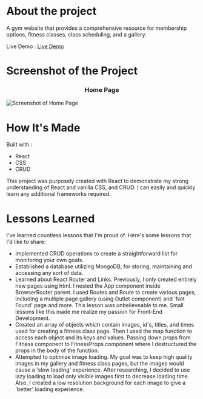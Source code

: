 # About the project

A gym website that provides a comprehensive resource for membership options, fitness classes, class scheduling, and a gallery.

Live Demo : [Live Demo](https://car-rent-all.vercel.app/)

# Screenshot of the Project 

<h3 align="center">Home Page</h3>

![Screenshot of Home Page](https://github.com/richardvu93/gym-fear/blob/main/src/images/screenshot-gym.png)


# How It's Made
Built with : 
* React
* CSS
* CRUD

This project was purposely created with React to demonstrate my strong understanding of React and vanilla CSS, and CRUD. I can easily and quickly learn any additional frameworks required.

# Lessons Learned
I've learned countless lessons that I'm proud of. Here's some lessons that I'd like to share: 

* Implemented CRUD operations to create a straightforward list for monitoring your own goals.
* Established a database utilizing MongoDB, for storing, maintaining and accessing any sort of data.
* Learned about React Router and Links. Previously, I only created entirely new pages using html. I nested the App component inside BrowserRouter parent. I used Routes and Route to create various pages, including a multiple page gallery (using Outlet component) and 'Not Found' page and more. This lesson was unbelieveable to me. Small lessons like this made me realize my passion for Front-End Development. 
* Created an array of objects which contain images, id's, titles, and times used for creating a fitness class page. Then I used the map function to access each object and its keys and values. Passing down props from Fitness component to FitnessProps component where I destructured the props in the body of the function.
* Attempted to optimize image loading. My goal was to keep high quality images in my gallery and fitness class pages, but the images would cause a 'slow loading' experience. After researching, I decided to use lazy loading to load only visible images first to decrease loading time. Also, I created a low resolution background for each image to give a 'better' loading experience.
